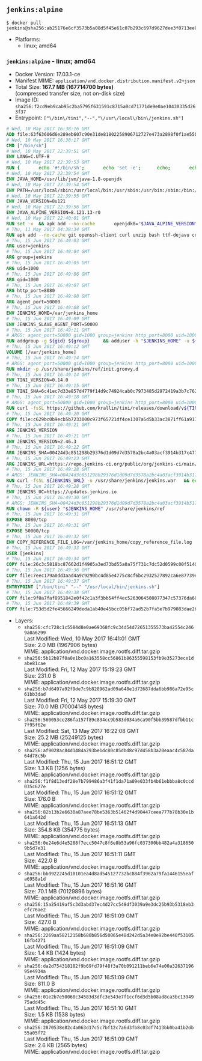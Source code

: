 ## `jenkins:alpine`

```console
$ docker pull jenkins@sha256:ab25176e6cf3573b5a08d5f45e61c07b293c697d9627dee3f0713ee83f0e58d2
```

-	Platforms:
	-	linux; amd64

### `jenkins:alpine` - linux; amd64

-	Docker Version: 17.03.1-ce
-	Manifest MIME: `application/vnd.docker.distribution.manifest.v2+json`
-	Total Size: **167.7 MB (167714700 bytes)**  
	(compressed transfer size, not on-disk size)
-	Image ID: `sha256:f2cd9eb9cab95c2ba5795f631591c8715a0cd71771de9e0ae10430335d263f37`
-	Entrypoint: `["\/bin\/tini","--","\/usr\/local\/bin\/jenkins.sh"]`

```dockerfile
# Wed, 10 May 2017 16:38:16 GMT
ADD file:63f63606d6e289eb607c90e31de81802258906712727e473a2898f0f1ae55bb5 in / 
# Wed, 10 May 2017 16:38:17 GMT
CMD ["/bin/sh"]
# Wed, 10 May 2017 22:39:51 GMT
ENV LANG=C.UTF-8
# Wed, 10 May 2017 22:39:53 GMT
RUN { 		echo '#!/bin/sh'; 		echo 'set -e'; 		echo; 		echo 'dirname "$(dirname "$(readlink -f "$(which javac || which java)")")"'; 	} > /usr/local/bin/docker-java-home 	&& chmod +x /usr/local/bin/docker-java-home
# Wed, 10 May 2017 22:39:54 GMT
ENV JAVA_HOME=/usr/lib/jvm/java-1.8-openjdk
# Wed, 10 May 2017 22:39:54 GMT
ENV PATH=/usr/local/sbin:/usr/local/bin:/usr/sbin:/usr/bin:/sbin:/bin:/usr/lib/jvm/java-1.8-openjdk/jre/bin:/usr/lib/jvm/java-1.8-openjdk/bin
# Wed, 10 May 2017 22:39:55 GMT
ENV JAVA_VERSION=8u121
# Wed, 10 May 2017 22:39:56 GMT
ENV JAVA_ALPINE_VERSION=8.121.13-r0
# Wed, 10 May 2017 22:40:01 GMT
RUN set -x 	&& apk add --no-cache 		openjdk8="$JAVA_ALPINE_VERSION" 	&& [ "$JAVA_HOME" = "$(docker-java-home)" ]
# Thu, 11 May 2017 04:38:34 GMT
RUN apk add --no-cache git openssh-client curl unzip bash ttf-dejavu coreutils
# Thu, 15 Jun 2017 16:49:03 GMT
ARG user=jenkins
# Thu, 15 Jun 2017 16:49:04 GMT
ARG group=jenkins
# Thu, 15 Jun 2017 16:49:05 GMT
ARG uid=1000
# Thu, 15 Jun 2017 16:49:06 GMT
ARG gid=1000
# Thu, 15 Jun 2017 16:49:07 GMT
ARG http_port=8080
# Thu, 15 Jun 2017 16:49:08 GMT
ARG agent_port=50000
# Thu, 15 Jun 2017 16:49:08 GMT
ENV JENKINS_HOME=/var/jenkins_home
# Thu, 15 Jun 2017 16:49:09 GMT
ENV JENKINS_SLAVE_AGENT_PORT=50000
# Thu, 15 Jun 2017 16:49:11 GMT
# ARGS: agent_port=50000 gid=1000 group=jenkins http_port=8080 uid=1000 user=jenkins
RUN addgroup -g ${gid} ${group}     && adduser -h "$JENKINS_HOME" -u ${uid} -G ${group} -s /bin/bash -D ${user}
# Thu, 15 Jun 2017 16:49:12 GMT
VOLUME [/var/jenkins_home]
# Thu, 15 Jun 2017 16:49:14 GMT
# ARGS: agent_port=50000 gid=1000 group=jenkins http_port=8080 uid=1000 user=jenkins
RUN mkdir -p /usr/share/jenkins/ref/init.groovy.d
# Thu, 15 Jun 2017 16:49:14 GMT
ENV TINI_VERSION=0.14.0
# Thu, 15 Jun 2017 16:49:15 GMT
ENV TINI_SHA=6c41ec7d33e857d4779f14d9c74924cab0c7973485d2972419a3b7c7620ff5fd
# Thu, 15 Jun 2017 16:49:18 GMT
# ARGS: agent_port=50000 gid=1000 group=jenkins http_port=8080 uid=1000 user=jenkins
RUN curl -fsSL https://github.com/krallin/tini/releases/download/v${TINI_VERSION}/tini-static-amd64 -o /bin/tini && chmod +x /bin/tini   && echo "$TINI_SHA  /bin/tini" | sha256sum -c -
# Thu, 15 Jun 2017 16:49:20 GMT
COPY file:c629bc0b9ecb5b7233000c973f65721df4ce1307a5d5b33ac3871ff61a9172ff in /usr/share/jenkins/ref/init.groovy.d/tcp-slave-agent-port.groovy 
# Thu, 15 Jun 2017 16:49:21 GMT
ARG JENKINS_VERSION
# Thu, 15 Jun 2017 16:49:21 GMT
ENV JENKINS_VERSION=2.46.3
# Thu, 15 Jun 2017 16:49:22 GMT
ARG JENKINS_SHA=00424d3c851298b29376d1d09d7d3578a2bc4a03acf3914b317c47707cd5739a
# Thu, 15 Jun 2017 16:49:23 GMT
ARG JENKINS_URL=https://repo.jenkins-ci.org/public/org/jenkins-ci/main/jenkins-war/2.46.3/jenkins-war-2.46.3.war
# Thu, 15 Jun 2017 16:49:28 GMT
# ARGS: JENKINS_SHA=00424d3c851298b29376d1d09d7d3578a2bc4a03acf3914b317c47707cd5739a JENKINS_URL=https://repo.jenkins-ci.org/public/org/jenkins-ci/main/jenkins-war/2.46.3/jenkins-war-2.46.3.war agent_port=50000 gid=1000 group=jenkins http_port=8080 uid=1000 user=jenkins
RUN curl -fsSL ${JENKINS_URL} -o /usr/share/jenkins/jenkins.war   && echo "${JENKINS_SHA}  /usr/share/jenkins/jenkins.war" | sha256sum -c -
# Thu, 15 Jun 2017 16:49:28 GMT
ENV JENKINS_UC=https://updates.jenkins.io
# Thu, 15 Jun 2017 16:49:30 GMT
# ARGS: JENKINS_SHA=00424d3c851298b29376d1d09d7d3578a2bc4a03acf3914b317c47707cd5739a JENKINS_URL=https://repo.jenkins-ci.org/public/org/jenkins-ci/main/jenkins-war/2.46.3/jenkins-war-2.46.3.war agent_port=50000 gid=1000 group=jenkins http_port=8080 uid=1000 user=jenkins
RUN chown -R ${user} "$JENKINS_HOME" /usr/share/jenkins/ref
# Thu, 15 Jun 2017 16:49:31 GMT
EXPOSE 8080/tcp
# Thu, 15 Jun 2017 16:49:31 GMT
EXPOSE 50000/tcp
# Thu, 15 Jun 2017 16:49:32 GMT
ENV COPY_REFERENCE_FILE_LOG=/var/jenkins_home/copy_reference_file.log
# Thu, 15 Jun 2017 16:49:33 GMT
USER [jenkins]
# Thu, 15 Jun 2017 16:49:34 GMT
COPY file:26c3c5818bc87662d1f4905a3ed73bd55a0a75f731c7dc52d0599c00f51408e9 in /usr/local/bin/jenkins-support 
# Thu, 15 Jun 2017 16:49:36 GMT
COPY file:7eec179a0dd3aad4a9c9290bc4d85e4775c8cf6bc2932527892ca6e87739e474 in /usr/local/bin/jenkins.sh 
# Thu, 15 Jun 2017 16:49:37 GMT
ENTRYPOINT ["/bin/tini" "--" "/usr/local/bin/jenkins.sh"]
# Thu, 15 Jun 2017 16:49:38 GMT
COPY file:9f0a7faf8951842e0f42c1a3f3bb54ff4ec5263064508077347c57376da68b46 in /usr/local/bin/plugins.sh 
# Thu, 15 Jun 2017 16:49:39 GMT
COPY file:753d5d2fe45666249deda1ab40e45bcc05bf72ad52b7fa5e7b979083dae2b26b in /usr/local/bin/install-plugins.sh 
```

-	Layers:
	-	`sha256:cfc728c1c5584d8e0ae69368fc9c34d54d72651355573ba42554c2469a0a6299`  
		Last Modified: Wed, 10 May 2017 16:41:01 GMT  
		Size: 2.0 MB (1967906 bytes)  
		MIME: application/vnd.docker.image.rootfs.diff.tar.gzip
	-	`sha256:5b12b87f0a0e1bc0a163558cc56861b86355598153fb9e35273ece1dabe81cae`  
		Last Modified: Fri, 12 May 2017 15:19:23 GMT  
		Size: 231.0 B  
		MIME: application/vnd.docker.image.rootfs.diff.tar.gzip
	-	`sha256:b7d6497a92f9de7c9b828962ad09a648e1d72687dda6bb986a72e95c61bb3dad`  
		Last Modified: Fri, 12 May 2017 15:19:30 GMT  
		Size: 70.0 MB (70004148 bytes)  
		MIME: application/vnd.docker.image.rootfs.diff.tar.gzip
	-	`sha256:560053ce286fa157f89c834cc9b583d034a6ca90f5bb39587dfbb11c7f95f62e`  
		Last Modified: Sat, 13 May 2017 16:22:08 GMT  
		Size: 25.2 MB (25249125 bytes)  
		MIME: application/vnd.docker.image.rootfs.diff.tar.gzip
	-	`sha256:af9028ac84d1484a293be1dc80c85dbd8c97d458b3a20eaac4c587da64d78c5b`  
		Last Modified: Thu, 15 Jun 2017 16:51:12 GMT  
		Size: 1.3 KB (1256 bytes)  
		MIME: application/vnd.docker.image.rootfs.diff.tar.gzip
	-	`sha256:f1f8d13edf28e7b799486a3f41f1da71a09e033fb4b61ebbba8c0ccd035c627e`  
		Last Modified: Thu, 15 Jun 2017 16:51:12 GMT  
		Size: 176.0 B  
		MIME: application/vnd.docker.image.rootfs.diff.tar.gzip
	-	`sha256:82b13b2e6630a87aee78be5363b51462f4d90447ceea777b78b30e1b641a642d`  
		Last Modified: Thu, 15 Jun 2017 16:51:13 GMT  
		Size: 354.8 KB (354775 bytes)  
		MIME: application/vnd.docker.image.rootfs.diff.tar.gzip
	-	`sha256:0e24e6d4e5288f7ecc5047c8f6e8b53a96fc037300bb482a4a3186509b5d7e31`  
		Last Modified: Thu, 15 Jun 2017 16:51:11 GMT  
		Size: 422.0 B  
		MIME: application/vnd.docker.image.rootfs.diff.tar.gzip
	-	`sha256:bbd922245d10101ea4d8ad545127732bc884f3962a79fa1446155eafa6958a1d`  
		Last Modified: Thu, 15 Jun 2017 16:51:16 GMT  
		Size: 70.1 MB (70129896 bytes)  
		MIME: application/vnd.docker.image.rootfs.diff.tar.gzip
	-	`sha256:15a25419af5c3d3abd37ec4d27cc548df3039a9e3dc25b93b5318eb3efc76ae2`  
		Last Modified: Thu, 15 Jun 2017 16:51:09 GMT  
		Size: 427.0 B  
		MIME: application/vnd.docker.image.rootfs.diff.tar.gzip
	-	`sha256:2269aa58212158b680b856d50065e48d242d5a34e0e92be440f5310516fb4271`  
		Last Modified: Thu, 15 Jun 2017 16:51:09 GMT  
		Size: 1.4 KB (1424 bytes)  
		MIME: application/vnd.docker.image.rootfs.diff.tar.gzip
	-	`sha256:da2d754318182f9b69fd79f48f3a70b091211beb6e74e00a3263719695e4934a`  
		Last Modified: Thu, 15 Jun 2017 16:51:09 GMT  
		Size: 811.0 B  
		MIME: application/vnd.docker.image.rootfs.diff.tar.gzip
	-	`sha256:01e2b7e50068c34583d3dfc3e543e7f1ccf6d3d5b08ad8ca3bc1394975add45c`  
		Last Modified: Thu, 15 Jun 2017 16:51:10 GMT  
		Size: 1.5 KB (1538 bytes)  
		MIME: application/vnd.docker.image.rootfs.diff.tar.gzip
	-	`sha256:2870538e82c4a063d17c5c7bf12c7a6d3fb8c03df7413bb0ba41b2db55a05f72`  
		Last Modified: Thu, 15 Jun 2017 16:51:09 GMT  
		Size: 2.6 KB (2565 bytes)  
		MIME: application/vnd.docker.image.rootfs.diff.tar.gzip
